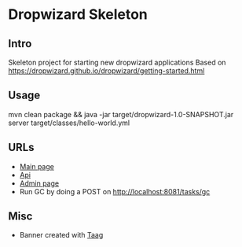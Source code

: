 Dropwizard Skeleton
================

Intro
-------
Skeleton project for starting new dropwizard applications
Based on https://dropwizard.github.io/dropwizard/getting-started.html

Usage
-----
mvn clean package && java -jar target/dropwizard-1.0-SNAPSHOT.jar server target/classes/hello-world.yml  

URLs
----
* [Main page](http://localhost:8080)  
* [Api](http://localhost:8080/api/hello-world?name=Successful+Dropwizard+User)  
* [Admin page](http://localhost:8081)
* Run GC by doing a POST on [http://localhost:8081/tasks/gc](http://localhost:8081/tasks/gc)

Misc
----
* Banner created with [Taag](http://patorjk.com/software/taag)